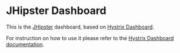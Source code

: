 # JHipster Dashboard

This is the [JHipster](http://jhipster.github.io/) dashboard, based on [Hystrix Dashboard](https://github.com/Netflix/Hystrix/tree/master/hystrix-dashboard).

For instruction on how to use it please refer to the [Hystrix Dashboard documentation](https://github.com/Netflix/Hystrix/wiki/Dashboard).